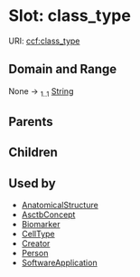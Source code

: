 
# Slot: class_type




URI: [ccf:class_type](http://purl.org/ccf/class_type)


## Domain and Range

None &#8594;  <sub>1..1</sub> [String](types/String.md)

## Parents


## Children


## Used by

 * [AnatomicalStructure](AnatomicalStructure.md)
 * [AsctbConcept](AsctbConcept.md)
 * [Biomarker](Biomarker.md)
 * [CellType](CellType.md)
 * [Creator](Creator.md)
 * [Person](Person.md)
 * [SoftwareApplication](SoftwareApplication.md)
